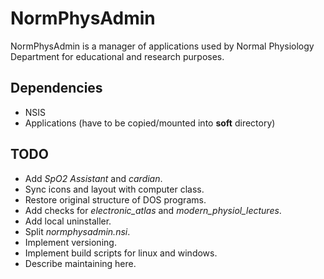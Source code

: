 # NormPhysAdmin

NormPhysAdmin is a manager of applications used by Normal Physiology Department
for educational and research purposes.

## Dependencies

- NSIS
- Applications (have to be copied/mounted into __soft__ directory)

## TODO

- Add _SpO2 Assistant_ and _cardian_.
- Sync icons and layout with computer class.
- Restore original structure of DOS programs.
- Add checks for _electronic_atlas_ and _modern_physiol_lectures_.
- Add local uninstaller.
- Split _normphysadmin.nsi_.
- Implement versioning.
- Implement build scripts for linux and windows.
- Describe maintaining here.
